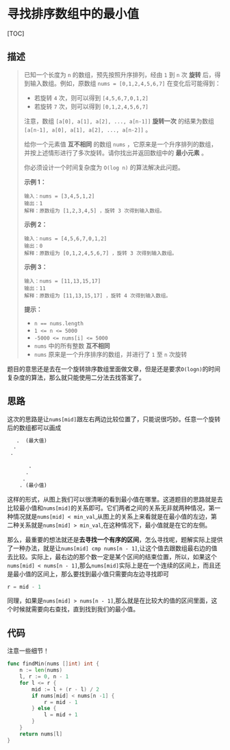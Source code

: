# 寻找排序数组中的最小值

[TOC]

## 描述

> 已知一个长度为 `n` 的数组，预先按照升序排列，经由 `1` 到 `n` 次 **旋转** 后，得到输入数组。例如，原数组 `nums = [0,1,2,4,5,6,7]` 在变化后可能得到：
>
> - 若旋转 `4` 次，则可以得到 `[4,5,6,7,0,1,2]`
> - 若旋转 `7` 次，则可以得到 `[0,1,2,4,5,6,7]`
>
> 注意，数组 `[a[0], a[1], a[2], ..., a[n-1]]` **旋转一次** 的结果为数组 `[a[n-1], a[0], a[1], a[2], ..., a[n-2]]` 。
>
> 给你一个元素值 **互不相同** 的数组 `nums` ，它原来是一个升序排列的数组，并按上述情形进行了多次旋转。请你找出并返回数组中的 **最小元素** 。
>
> 你必须设计一个时间复杂度为 `O(log n)` 的算法解决此问题。
>
>  
>
> **示例 1：**
>
> ```
> 输入：nums = [3,4,5,1,2]
> 输出：1
> 解释：原数组为 [1,2,3,4,5] ，旋转 3 次得到输入数组。
> ```
>
> **示例 2：**
>
> ```
> 输入：nums = [4,5,6,7,0,1,2]
> 输出：0
> 解释：原数组为 [0,1,2,4,5,6,7] ，旋转 3 次得到输入数组。
> ```
>
> **示例 3：**
>
> ```
> 输入：nums = [11,13,15,17]
> 输出：11
> 解释：原数组为 [11,13,15,17] ，旋转 4 次得到输入数组。
> ```
>
>  
>
> **提示：**
>
> - `n == nums.length`
> - `1 <= n <= 5000`
> - `-5000 <= nums[i] <= 5000`
> - `nums` 中的所有整数 **互不相同**
> - `nums` 原来是一个升序排序的数组，并进行了 `1` 至 `n` 次旋转



题目的意思还是去在一个旋转排序数组里面做文章，但是还是要求`O(logn)`的时间复杂度的算法，那么就只能使用二分法去找答案了。



## 思路

这次的思路是让`nums[mid]`跟左右两边比较位置了，只能说很巧妙。任意一个旋转后的数组都可以画成

```txt
   .  (最大值)       
  .         
 .      
    
       .
      .
     .
    . (最小值) 
```

这样的形式，从图上我们可以很清晰的看到最小值在哪里。这道题目的思路就是去比较最小值和`nums[mid]`的关系即可。它们两者之间的关系无非就两种情况，第一种情况就是`nums[mid] < min_val`,从图上的关系上来看就是在最小值的左边，第二种关系就是`nums[mid] > min_val`,在这种情况下，最小值就是在它的左侧。

那么，最重要的想法就还是**去寻找一个有序的区间**，怎么寻找呢，题解实际上提供了一种办法，就是让`nums[mid] cmp nums[n - 1]`,让这个值去跟数组最右边的值去比较。实际上，最右边的那个数一定是某个区间的结束位置，所以，如果这个`nums[mid] < nums[n - 1]`,那么`nums[mid]`实际上是在一个连续的区间上，而且还是最小值的区间上，那么要找到最小值只需要向左边寻找即可

```go
r = mid - 1
```

同理，如果是`nums[mid] > nums[n - 1]`,那么就是在比较大的值的区间里面，这个时候就需要向右查找，直到找到我们的最小值。



## 代码

注意一些细节！

```go
func findMin(nums []int) int {
    n := len(nums)
    l, r := 0, n - 1
    for l <= r {
        mid := l + (r - l) / 2
        if nums[mid] < nums[n -1] {
            r = mid - 1
        } else {
            l = mid + 1
        }
    }
    return nums[l]
}
```

